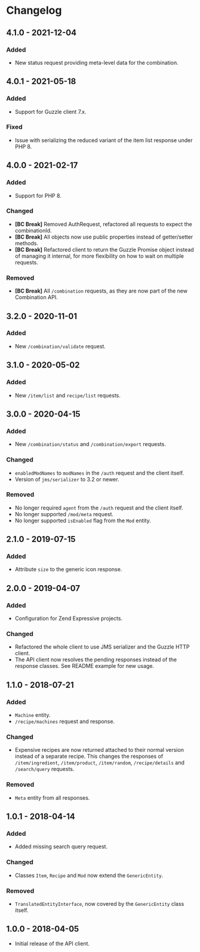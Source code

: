 # Changelog

## 4.1.0 - 2021-12-04

### Added

- New status request providing meta-level data for the combination.

## 4.0.1 - 2021-05-18

### Added

- Support for Guzzle client 7.x.

### Fixed

- Issue with serializing the reduced variant of the item list response under PHP 8.

## 4.0.0 - 2021-02-17

### Added

- Support for PHP 8.

### Changed

- **[BC Break]** Removed AuthRequest, refactored all requests to expect the combinationId.
- **[BC Break]** All objects now use public properties instead of getter/setter methods.
- **[BC Break]** Refactored client to return the Guzzle Promise object instead of managing it internal, for more flexibility on how to wait on multiple requests.

### Removed

- **[BC Break]** All `/combination` requests, as they are now part of the new Combination API.

## 3.2.0 - 2020-11-01

### Added

- New `/combination/validate` request.

## 3.1.0 - 2020-05-02

### Added

- New `/item/list` and `recipe/list` requests.

## 3.0.0 - 2020-04-15

### Added

- New `/combination/status` and `/combination/export` requests.

### Changed

- `enabledModNames` to `modNames` in the `/auth` request and the client itself.
- Version of `jms/serializer` to 3.2 or newer. 

### Removed

- No longer required `agent` from the `/auth` request and the client itself.
- No longer supported `/mod/meta` request.
- No longer supported `isEnabled` flag from the `Mod` entity.

## 2.1.0 - 2019-07-15

### Added

- Attribute `size` to the generic icon response.

## 2.0.0 - 2019-04-07

### Added

- Configuration for Zend Expressive projects.

### Changed

- Refactored the whole client to use JMS serializer and the Guzzle HTTP client.
- The API client now resolves the pending responses instead of the response classes. See README example for new usage.

## 1.1.0 - 2018-07-21

### Added

- `Machine` entity.
- `/recipe/machines` request and response.

### Changed

- Expensive recipes are now returned attached to their normal version instead of a separate recipe. 
  This changes the responses of `/item/ingredient`, `/item/product`, `/item/random`, `/recipe/details` and 
  `/search/query` requests. 

### Removed

- `Meta` entity from all responses.

## 1.0.1 - 2018-04-14

### Added

- Added missing search query request.

### Changed

- Classes `Item`, `Recipe` and `Mod` now extend the `GenericEntity`.

### Removed

- `TranslatedEntityInterface`, now covered by the `GenericEntity` class itself.

## 1.0.0 - 2018-04-05

- Initial release of the API client.

